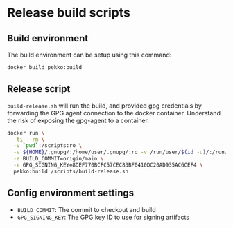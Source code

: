 # Release build scripts

## Build environment

The build environment can be setup using this command:

```sh
docker build pekko:build
```

## Release script

`build-release.sh` will run the build, and provided gpg credentials by forwarding the GPG agent connection to the docker container.
Understand the risk of exposing the gpg-agent to a container.

```sh
docker run \
  -ti --rm \
  -v `pwd`:/scripts:ro \
  -v ${HOME}/.gnupg/:/home/user/.gnupg/:ro -v /run/user/$(id -u)/:/run/user/$(id -u)/:ro \
  -e BUILD_COMMIT=origin/main \
  -e GPG_SIGNING_KEY=8DEF770BCFC57CEC83BF0410DC20AD935AC6CEF4 \
  pekko:build /scripts/build-release.sh
```

## Config environment settings

 * `BUILD_COMMIT`: The commit to checkout and build
 * `GPG_SIGNING_KEY`: The GPG key ID to use for signing artifacts